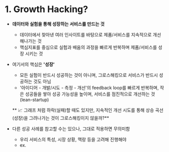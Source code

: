 # 1. Growth Hacking?
- **데이터와 실험을 통해 성장하는 서비스를 만드는 것**
	- 데이터에서 찾아낸 여러 인사이트를 바탕으로 제품/서비스를 지속적으로 개선해나가는 것
	- 핵심지표를 중심으로 실험과 배움의 과정을 빠르게 반복하며 제품/서비스를 성장 시키는 것

- 여기서의 핵심은 **'성장'**
	- 모든 실험이 반드시 성공하는 것이 아니며, 그로스해킹으로 서비스가 반드시 성공하는 것도 아님
	- '아이디어 - 개발/시도 - 측정 - 개선'의 feedback loop를 빠르게 반복하며, 작은 성공들을 쌓아 성공 가능성을 높이며, 서비스를 점진적으로 개선하는 것 (lean-startup)

	** :chart_with_upwards_trend: 그래프 처럼 하락(실패)할 때도 있지만, 지속적인 개선 시도를 통해 상승 곡선(성장)을 그려나가는 것이 그로스해킹이지 않을까?**

- 다른 성공 사례를 참고할 수는 있으나, 그대로 적용하면 무의미함 
	- 우리 서비스의 특성, 시장 상황, 맥랑 등을 고려해 진행해야
	- ex.


